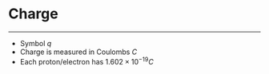 # Charge
---
- Symbol $q$
- Charge is measured in Coulombs $C$
- Each proton/electron has $1.602\times10^{-19}C$